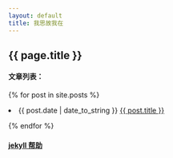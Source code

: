 ```yaml
---
layout: default
title: 我思故我在
---
```


## {{ page.title }}

#### 文章列表：
{% for post in site.posts %}

  <li>
    {{ post.date | date_to_string }} <a href="{{ site.baseurl }}{{ post.url }}">{{ post.title }}</a>
  </li>

{% endfor %}

#### [jekyll 帮助](https://jekyllrb.com/docs/pages/)
